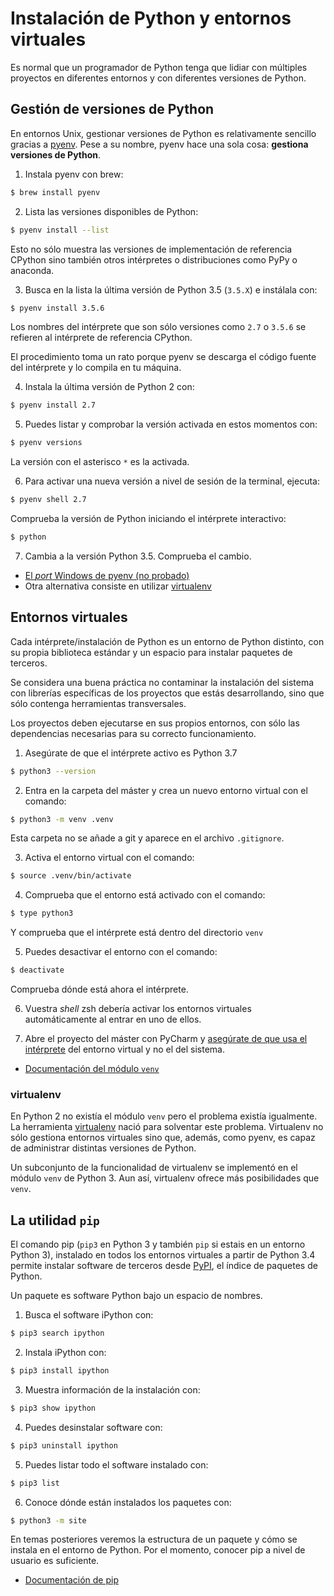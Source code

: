# Instalación de Python y entornos virtuales

Es normal que un programador de Python tenga que lidiar con múltiples
proyectos en diferentes entornos y con diferentes versiones de Python.

## Gestión de versiones de Python

En entornos Unix, gestionar versiones de Python es relativamente sencillo
gracias a [pyenv](https://github.com/pyenv/pyenv#installation). Pese a su
nombre, pyenv hace una sola cosa: **gestiona versiones de Python**.

1. Instala pyenv con brew:

  ```bash
  $ brew install pyenv
  ```

2. Lista las versiones disponibles de Python:

  ```bash
  $ pyenv install --list
  ```

  Esto no sólo muestra las versiones de implementación de referencia CPython
  sino también otros intérpretes o distribuciones como PyPy o anaconda.

3. Busca en la lista la última versión de Python 3.5 (`3.5.X`) e instálala con:

  ```bash
  $ pyenv install 3.5.6
  ```

  Los nombres del intérprete que son sólo versiones como `2.7` o `3.5.6` se
  refieren al intérprete de referencia CPython.

  El procedimiento toma un rato porque pyenv se descarga el código fuente
  del intérprete y lo compila en tu máquina.

4. Instala la última versión de Python 2 con:

  ```bash
  $ pyenv install 2.7
  ```

5. Puedes listar y comprobar la versión activada en estos momentos con:

  ```bash
  $ pyenv versions
  ```

  La versión con el asterisco `*` es la activada.

6. Para activar una nueva versión a nivel de sesión de la terminal, ejecuta:

  ```bash
  $ pyenv shell 2.7
  ```

  Comprueba la versión de Python iniciando el intérprete interactivo:

  ```bash
  $ python
  ```

7. Cambia a la versión Python 3.5. Comprueba el cambio.

* [El _port_ Windows de pyenv (no probado)](https://github.com/pyenv-win/pyenv-win)
* Otra alternativa consiste en utilizar [virtualenv](#virtualenv)

## Entornos virtuales

Cada intérprete/instalación de Python es un entorno de Python distinto, con
su propia biblioteca estándar y un espacio para instalar paquetes de terceros.

Se considera una buena práctica no contaminar la instalación del sistema con
librerías específicas de los proyectos que estás desarrollando, sino que sólo
contenga herramientas transversales.

Los proyectos deben ejecutarse en sus propios entornos, con sólo las
dependencias necesarias para su correcto funcionamiento.

1. Asegúrate de que el intérprete activo es Python 3.7

  ```bash
  $ python3 --version
  ```

2. Entra en la carpeta del máster y crea un nuevo entorno virtual con el
comando:

  ```bash
  $ python3 -m venv .venv
  ```

  Esta carpeta no se añade a git y aparece en el archivo `.gitignore`.

3. Activa el entorno virtual con el comando:

  ```bash
  $ source .venv/bin/activate
  ```

4. Comprueba que el entorno está activado con el comando:

  ```bash
  $ type python3
  ```

  Y comprueba que el intérprete está dentro del directorio `venv`

5. Puedes desactivar el entorno con el comando:

  ```bash
  $ deactivate
  ```

  Comprueba dónde está ahora el intérprete.

6. Vuestra _shell_ zsh debería activar los entornos virtuales automáticamente
al entrar en uno de ellos.

7. Abre el proyecto del máster con PyCharm y
[asegúrate de que usa el intérprete](https://www.jetbrains.com/help/pycharm/configuring-python-interpreter.html#add-existing-interpreter)
del entorno virtual y no el del sistema.

* [Documentación del módulo `venv`](https://docs.python.org/3/library/venv.html)

### virtualenv

En Python 2 no existía el módulo `venv` pero el problema existía igualmente.
La herramienta [virtualenv](https://virtualenv.pypa.io/en/latest/) nació
para solventar este problema. Virtualenv no sólo gestiona entornos virtuales
sino que, además, como pyenv, es capaz de administrar distintas versiones de
Python.

Un subconjunto de la funcionalidad de virtualenv se implementó en el módulo
`venv` de Python 3. Aun así, virtualenv ofrece más posibilidades que `venv`.

## La utilidad `pip`

El comando pip (`pip3` en Python 3 y también `pip` si estais en un entorno Python 3), instalado en todos los entornos virtuales a partir de Python
3.4 permite instalar software de terceros desde [PyPI](https://pypi.org/),
el índice de paquetes de Python.

Un paquete es software Python bajo un espacio de nombres.

1. Busca el software iPython con:

  ```bash
  $ pip3 search ipython
  ```

2. Instala iPython con:

  ```bash
  $ pip3 install ipython
  ```

3. Muestra información de la instalación con:

  ```bash
  $ pip3 show ipython
  ```

4. Puedes desinstalar software con:

  ```bash
  $ pip3 uninstall ipython
  ```

5. Puedes listar todo el software instalado con:

  ```bash
  $ pip3 list
  ```

6. Conoce dónde están instalados los paquetes con:

  ```bash
  $ python3 -m site
  ```

En temas posteriores veremos la estructura de un paquete y cómo se instala
en el entorno de Python. Por el momento, conocer pip a nivel de usuario es
suficiente.

* [Documentación de pip](https://pip.pypa.io/en/stable/)
